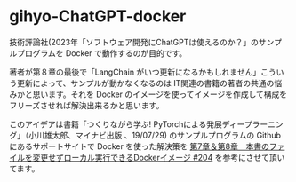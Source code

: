 # gihyo-ChatGPT-docker

技術評論社(2023年「ソフトウェア開発にChatGPTは使えるのか？」のサンプルプログラムを Docker で動作するのが目的です。

著者が第８章の最後で「LangChain がいつ更新になるかもしれません」こういう更新によって、サンプルが動かなくなるのは
IT関連の書籍の著者の共通の悩みかと思います。それを Docker のイメージを使ってイメージを作成して構成をフリーズさせれば解決出来るかと思います。

このアイデアは書籍「つくりながら学ぶ! PyTorchによる発展ディープラーニング」（小川雄太郎、マイナビ出版 、19/07/29)
のサンプルプログラムの Github にあるサポートサイトで Docker を使った解決策を
[第7章＆第8章　本書のファイルを変更せずローカル実行できるDockerイメージ #204](https://github.com/YutaroOgawa/pytorch_advanced/issues/204) 
を参考にさせて頂いてます。
